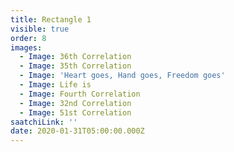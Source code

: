 ```yaml
---
title: Rectangle 1
visible: true
order: 8
images:
  - Image: 36th Correlation
  - Image: 35th Correlation
  - Image: 'Heart goes, Hand goes, Freedom goes'
  - Image: Life is
  - Image: Fourth Correlation
  - Image: 32nd Correlation
  - Image: 51st Correlation
saatchiLink: ''
date: 2020-01-31T05:00:00.000Z
---
```



